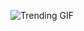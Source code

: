 ![Trending GIF](https://media0.giphy.com/media/v1.Y2lkPThiYjIxNzcydnFzem9md3N5YmNxYWZhMjF4d2RhZ2I0NjIyaTlkODhzam90ZmlkYiZlcD12MV9naWZzX3NlYXJjaCZjdD1n/fryY00CO4xCz4uJuDQ/giphy.gif)
